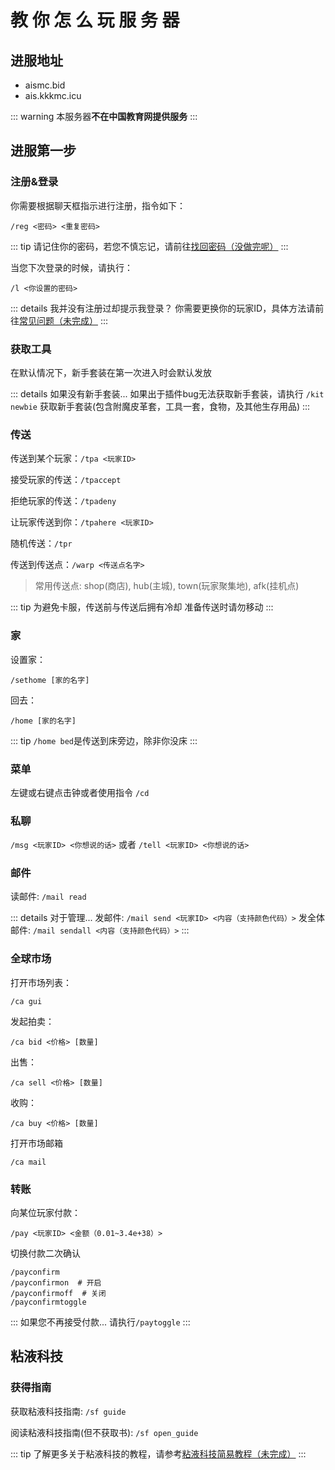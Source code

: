 # 教 你 怎 么 玩 服 务 器

## 进服地址

- aismc.bid
- ais.kkkmc.icu

::: warning
本服务器**不在中国教育网提供服务**
:::

## 进服第一步

### 注册&登录

你需要根据聊天框指示进行注册，指令如下：

```plain
/reg <密码> <重复密码>
```

::: tip
请记住你的密码，若您不慎忘记，请前往[找回密码（没做完呢）](../../README.md)
:::

当您下次登录的时候，请执行：

```plain
/l <你设置的密码>
```

::: details 我并没有注册过却提示我登录？
你需要更换你的玩家ID，具体方法请前往[常见问题（未完成）](../faq/)
:::

### 获取工具

在默认情况下，新手套装在第一次进入时会默认发放

::: details 如果没有新手套装...
如果出于插件bug无法获取新手套装，请执行
`/kit newbie`
获取新手套装(包含附魔皮革套，工具一套，食物，及其他生存用品)
:::

### 传送

传送到某个玩家：`/tpa <玩家ID>`

接受玩家的传送：`/tpaccept`

拒绝玩家的传送：`/tpadeny`

让玩家传送到你：`/tpahere <玩家ID>`

随机传送：`/tpr`

传送到传送点：`/warp <传送点名字>`

> 常用传送点: shop(商店), hub(主城), town(玩家聚集地), afk(挂机点)

::: tip
为避免卡服，传送前与传送后拥有冷却
准备传送时请勿移动
:::

### 家

设置家：

```plain
/sethome [家的名字]
```

回去：

```plain
/home [家的名字]
```

::: tip
`/home bed`是传送到床旁边，除非你没床
:::

### 菜单

左键或右键点击钟或者使用指令 `/cd`

### 私聊

`/msg <玩家ID> <你想说的话>` 或者 `/tell <玩家ID> <你想说的话>`

### 邮件

读邮件: `/mail read`

::: details 对于管理...
发邮件: `/mail send <玩家ID> <内容（支持颜色代码）>`
发全体邮件: `/mail sendall <内容（支持颜色代码）>`
:::

### 全球市场

打开市场列表：

```plain
/ca gui
```

发起拍卖：

```plain
/ca bid <价格> [数量]
```

出售：

```plain
/ca sell <价格> [数量]
```

收购：

```plain
/ca buy <价格> [数量]
```

打开市场邮箱

```plain
/ca mail
```

### 转账

向某位玩家付款：

```plain
/pay <玩家ID> <金额（0.01~3.4e+38）>
```

切换付款二次确认

```plain
/payconfirm
/payconfirmon  # 开启
/payconfirmoff  # 关闭
/payconfirmtoggle
```

::: 如果您不再接受付款...
请执行`/paytoggle`
:::

## 粘液科技

### 获得指南

获取粘液科技指南: `/sf guide`

阅读粘液科技指南(但不获取书): `/sf open_guide`

::: tip
了解更多关于粘液科技的教程，请参考[粘液科技简易教程（未完成）](../slimefun/)
:::
